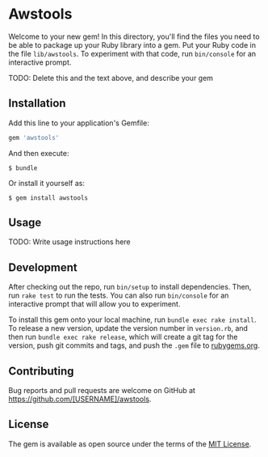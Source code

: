 # Awstools

Welcome to your new gem! In this directory, you'll find the files you need to be able to package up your Ruby library into a gem. Put your Ruby code in the file `lib/awstools`. To experiment with that code, run `bin/console` for an interactive prompt.

TODO: Delete this and the text above, and describe your gem

## Installation

Add this line to your application's Gemfile:

```ruby
gem 'awstools'
```

And then execute:

    $ bundle

Or install it yourself as:

    $ gem install awstools

## Usage

TODO: Write usage instructions here

## Development

After checking out the repo, run `bin/setup` to install dependencies. Then, run `rake test` to run the tests. You can also run `bin/console` for an interactive prompt that will allow you to experiment.

To install this gem onto your local machine, run `bundle exec rake install`. To release a new version, update the version number in `version.rb`, and then run `bundle exec rake release`, which will create a git tag for the version, push git commits and tags, and push the `.gem` file to [rubygems.org](https://rubygems.org).

## Contributing

Bug reports and pull requests are welcome on GitHub at https://github.com/[USERNAME]/awstools.


## License

The gem is available as open source under the terms of the [MIT License](http://opensource.org/licenses/MIT).

